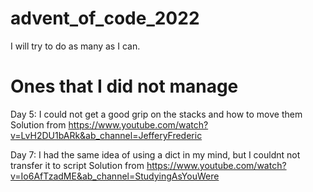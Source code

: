 # advent_of_code_2022

I will try to do as many as I can.

# Ones that I did not manage

Day 5: I could not get a good grip on the stacks and how to move them 
Solution from https://www.youtube.com/watch?v=LvH2DU1bARk&ab_channel=JefferyFrederic

Day 7: I had the same idea of using a dict in my mind, but I couldnt not transfer it to script
Solution from https://www.youtube.com/watch?v=Io6AfTzadME&ab_channel=StudyingAsYouWere
